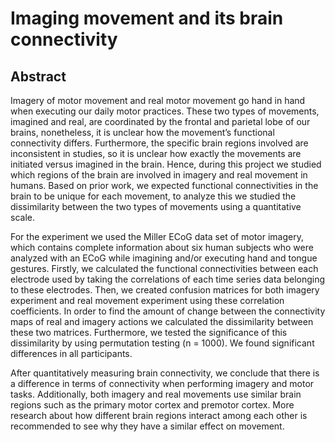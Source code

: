 # Imaging movement and its brain connectivity

## Abstract

  Imagery of motor movement and real motor movement go hand in hand when executing our daily motor practices. These two types of movements, imagined and real, are coordinated by the frontal and parietal lobe of our brains, nonetheless, it is unclear how the movement’s functional connectivity differs. Furthermore, the specific brain regions involved are inconsistent in studies, so it is unclear how exactly the movements are initiated versus imagined in the brain. Hence, during this project we studied which regions of the brain are involved in imagery and real movement in humans. Based on prior work, we expected functional connectivities in the brain to be unique for each movement, to analyze this we studied the dissimilarity between the two types of movements using a quantitative scale.

  For the experiment we used the Miller ECoG data set of motor imagery, which contains complete information about six human subjects who were analyzed with an ECoG while imagining and/or executing hand and tongue gestures. Firstly, we calculated the functional connectivities between each electrode used by taking the correlations of each time series data belonging to these electrodes. Then, we created confusion matrices for both imagery experiment and real movement experiment using these correlation coefficients. In order to find the amount of change between the connectivity maps of real and imagery actions we calculated the dissimilarity between these two matrices. Furthermore, we tested the significance of this dissimilarity by using permutation testing (n = 1000). We found significant differences in all participants.

  After quantitatively measuring brain connectivity, we conclude that there is a difference in terms of connectivity when performing imagery and motor tasks. Additionally, both imagery and real movements use similar brain regions such as the primary motor cortex and premotor cortex. More research about how different brain regions interact among each other is recommended to see why they have a similar effect on movement. 
